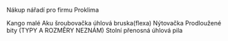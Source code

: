 Nákup nářadí pro firmu Proklima


Kango malé
Aku šroubovačka
úhlová bruska(flexa)
Nýtovačka
Prodloužené bity (TYPY A ROZMĚRY NEZNÁM)
Stolní přenosná úhlová pila
